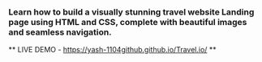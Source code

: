 ### Learn how to build a visually stunning travel website Landing page using **HTML** and **CSS**, complete with beautiful images and seamless navigation.
** LIVE DEMO - https://yash-1104github.github.io/Travel.io/ **
